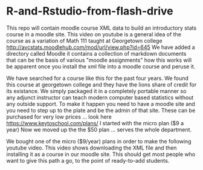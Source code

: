 # R-and-Rstudio-from-flash-drive
This repo will contain moodle course XML data to build an introductory stats course in a moodle site. This video on youtube is a general idea of the course as a variation of Math 111 taught at Georgetown college
http://avcstats.moodlehub.com/mod/url/view.php?id=645
We have added a directory called Moodle it contains a collection of markdown documents that can be the basis of various "moodle assignments"  how this works will be apparent once you install the xml file into a moodle course and peruse it.

We have searched for a course like this for the past four years. We found this course at georgetown college and they have the lions share of credit for its existance. We simply packaged it in a completely portable manner so any adjunct instructor can teach modern computer based statistics without any outside support. To make it happen you need to have a moodle site and you need to step up to the plate and be the admin of that site. These can be purchased for very low prices ... look here
https://www.keytoschool.com/plans/
I started with the micro plan ($9 a year)
Now we moved up the the $50 plan ... serves the whole department.

We bought one of the micro ($9/year) plans in order to make the following youtube video.  This video shows downloading the XML file and then installing it as a course in our moodle site. This should get most people who want to give this path a go, to the point of ready-to-add students. 

